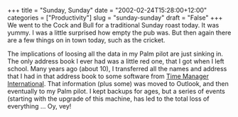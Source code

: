 +++
title = "Sunday, Sunday"
date = "2002-02-24T15:28:00+12:00"
categories = ["Productivity"]
slug = "sunday-sunday"
draft = "False"
+++
We went to the Cock and Bull for a traditional Sunday roast today. It
was yummy. I was a little surprised how empty the pub was. But then
again there are a few things on in town today, such as the cricket.

The implications of loosing all the data in my Palm pilot are just
sinking in. The only address book I ever had was a little red one, that
I got when I left school. Many years ago (about 10), I transferred all
the names and address that I had in that address book to some software
from [Time Manager International](http://www.tmiworld.com/). That
information (plus some) was moved to Outlook, and then eventually
to my Palm pilot. I kept backups for ages, but a series of events
(starting with the upgrade of this machine, has led to the total loss
of everything ... Oy, vey!

